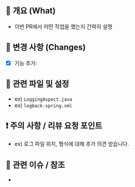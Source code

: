 ## 📌 개요 (What)
- 이번 PR에서 어떤 작업을 했는지 간략히 설명

## 🧾 변경 사항 (Changes)
- [x] 기능 추가:

## 📂 관련 파일 및 설정
- ex) `LoggingAspect.java`
- ex) `logback-spring.xml`

## ❗ 주의 사항 / 리뷰 요청 포인트
- ex) 로그 파일 위치, 형식에 대해 추가 의견 받습니다.

## 🔗 관련 이슈 / 참조
- 
